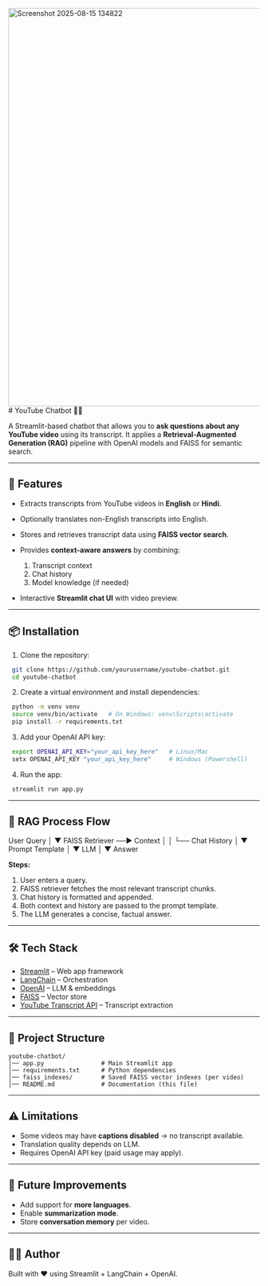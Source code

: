 <img width="1543" height="796" alt="Screenshot 2025-08-15 134822" src="https://github.com/user-attachments/assets/e10deeff-7a1b-47a3-8958-79e34c303c77" /># YouTube Chatbot 🎥🤖

A Streamlit-based chatbot that allows you to **ask questions about any YouTube video** using its transcript. It applies a **Retrieval-Augmented Generation (RAG)** pipeline with OpenAI models and FAISS for semantic search.

---

## 🚀 Features

* Extracts transcripts from YouTube videos in **English** or **Hindi**.
* Optionally translates non-English transcripts into English.
* Stores and retrieves transcript data using **FAISS vector search**.
* Provides **context-aware answers** by combining:

  1. Transcript context
  2. Chat history
  3. Model knowledge (if needed)
* Interactive **Streamlit chat UI** with video preview.

---

## 📦 Installation

1. Clone the repository:

```bash
 git clone https://github.com/yourusername/youtube-chatbot.git
 cd youtube-chatbot
```

2. Create a virtual environment and install dependencies:

```bash
 python -m venv venv
 source venv/bin/activate   # On Windows: venv\Scripts\activate
 pip install -r requirements.txt
```

3. Add your OpenAI API key:

```bash
 export OPENAI_API_KEY="your_api_key_here"   # Linux/Mac
 setx OPENAI_API_KEY "your_api_key_here"     # Windows (Powershell)
```

4. Run the app:

```bash
 streamlit run app.py
```


---

## 🧩 RAG Process Flow

User Query
   │
   ▼
FAISS Retriever ──► Context
        │              │
        └── Chat History
               │
               ▼
        Prompt Template
               │
               ▼
               LLM
               │
               ▼
             Answer

**Steps:**

1. User enters a query.
2. FAISS retriever fetches the most relevant transcript chunks.
3. Chat history is formatted and appended.
4. Both context and history are passed to the prompt template.
5. The LLM generates a concise, factual answer.

---

## 🛠️ Tech Stack

* [Streamlit](https://streamlit.io/) – Web app framework
* [LangChain](https://www.langchain.com/) – Orchestration
* [OpenAI](https://platform.openai.com/) – LLM & embeddings
* [FAISS](https://github.com/facebookresearch/faiss) – Vector store
* [YouTube Transcript API](https://pypi.org/project/youtube-transcript-api/) – Transcript extraction

---

## 📂 Project Structure

```
youtube-chatbot/
│── app.py                # Main Streamlit app
│── requirements.txt      # Python dependencies
│── faiss_indexes/        # Saved FAISS vector indexes (per video)
│── README.md             # Documentation (this file)
```

---

## ⚠️ Limitations

* Some videos may have **captions disabled** → no transcript available.
* Translation quality depends on LLM.
* Requires OpenAI API key (paid usage may apply).

---

## 📌 Future Improvements

* Add support for **more languages**.
* Enable **summarization mode**.
* Store **conversation memory** per video.

---

## 👩‍💻 Author

Built with ❤️ using Streamlit + LangChain + OpenAI.
